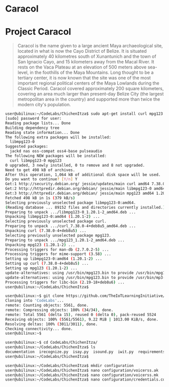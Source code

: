 # Caracol

# Project Caracol

> Caracol is the name given to a large ancient Maya archaeological site, located in what is now the Cayo District of Belize. It is situated approximately 40 kilometres south of Xunantunich and the town of San Ignacio Cayo, and 15 kilometers away from the Macal River. It rests on the Vaca Plateau at an elevation of 500 meters above sea-level, in the foothills of the Maya Mountains. Long thought to be a tertiary center, it is now known that the site was one of the most important regional political centers of the Maya Lowlands during the Classic Period. Caracol covered approximately 200 square kilometers, covering an area much larger than present-day Belize City (the largest metropolitan area in the country) and supported more than twice the modern city's population.


```sh
user@ubilinux:~/CodeLabs/ChichenItza$ sudo apt-get install curl mpg123
[sudo] password for user: 
Reading package lists... Done
Building dependency tree       
Reading state information... Done
The following extra packages will be installed:
  libmpg123-0
Suggested packages:
  jackd nas oss-compat oss4-base pulseaudio
The following NEW packages will be installed:
  curl libmpg123-0 mpg123
0 upgraded, 3 newly installed, 0 to remove and 8 not upgraded.
Need to get 498 kB of archives.
After this operation, 1,064 kB of additional disk space will be used.
Do you want to continue? [Y/n] Y
Get:1 http://security.debian.org/ jessie/updates/main curl amd64 7.38.0-4+deb8u5 [200 kB]
Get:2 http://httpredir.debian.org/debian/ jessie/main libmpg123-0 amd64 1.20.1-2 [133 kB]
Get:3 http://httpredir.debian.org/debian/ jessie/main mpg123 amd64 1.20.1-2 [165 kB]
Fetched 498 kB in 1s (379 kB/s)                            
Selecting previously unselected package libmpg123-0:amd64.
(Reading database ... 89152 files and directories currently installed.)
Preparing to unpack .../libmpg123-0_1.20.1-2_amd64.deb ...
Unpacking libmpg123-0:amd64 (1.20.1-2) ...
Selecting previously unselected package curl.
Preparing to unpack .../curl_7.38.0-4+deb8u5_amd64.deb ...
Unpacking curl (7.38.0-4+deb8u5) ...
Selecting previously unselected package mpg123.
Preparing to unpack .../mpg123_1.20.1-2_amd64.deb ...
Unpacking mpg123 (1.20.1-2) ...
Processing triggers for man-db (2.7.0.2-5) ...
Processing triggers for mime-support (3.58) ...
Setting up libmpg123-0:amd64 (1.20.1-2) ...
Setting up curl (7.38.0-4+deb8u5) ...
Setting up mpg123 (1.20.1-2) ...
update-alternatives: using /usr/bin/mpg123.bin to provide /usr/bin/mpg123 (mpg123) in auto mode
update-alternatives: using /usr/bin/mpg123.bin to provide /usr/bin/mp3-decoder (mp3-decoder) in auto mode
Processing triggers for libc-bin (2.19-18+deb8u6) ...
user@ubilinux:~/CodeLabs/ChichenItza$ 
```

```sh
user@ubilinux:~$ git clone https://github.com/TheIoTLearningInitiative/CodeLabs.git
Cloning into 'CodeLabs'...
remote: Counting objects: 5561, done.
remote: Compressing objects: 100% (34/34), done.
remote: Total 5561 (delta 15), reused 0 (delta 0), pack-reused 5524
Receiving objects: 100% (5561/5561), 9.22 MiB | 1013.00 KiB/s, done.
Resolving deltas: 100% (3011/3011), done.
Checking connectivity... done.
user@ubilinux:~$ 
```

```sh
user@ubilinux:~$ cd CodeLabs/ChichenItza/
user@ubilinux:~/CodeLabs/ChichenItza$ ls
documentation  irecognize.py  isay.py  isound.py  iwit.py  requirements.manual  requirements.opkg  requirements.pip  setup.sh  test.sh  voicerss.sh
user@ubilinux:~/CodeLabs/ChichenItza$ 
```

```sh
user@ubilinux:~/CodeLabs/ChichenItza$ mkdir configuration
user@ubilinux:~/CodeLabs/ChichenItza$ nano configuration/voicerss.ak
user@ubilinux:~/CodeLabs/ChichenItza$ nano configuration/voicerss.mk
user@ubilinux:~/CodeLabs/ChichenItza$ nano configuration/credentials.config
```

```sh
```